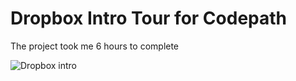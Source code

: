 # Dropbox Intro Tour for Codepath

The project took me 6 hours to complete

![Dropbox intro](http://i.imgur.com/Ixsl5Hx.gifv)
